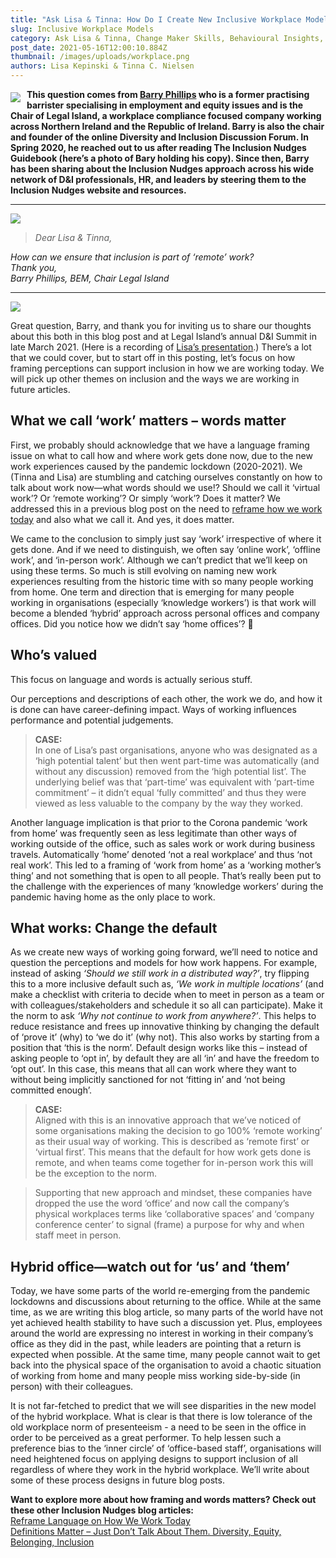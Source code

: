 ```yaml
---
title: "Ask Lisa & Tinna: How Do I Create New Inclusive Workplace Models?"
slug: Inclusive Workplace Models
category: Ask Lisa & Tinna, Change Maker Skills, Behavioural Insights, Inclusive Culture, Inclusive Co-Creation, Reduce Bias, Inclusive Decision Making, Leading Inclusively, Frame Perceptions, Future of Work
post_date: 2021-05-16T12:00:10.884Z
thumbnail: /images/uploads/workplace.png
authors: Lisa Kepinski & Tinna C. Nielsen
---
```


<img src="/images/uploads/barry-phillips.jpg" style="max-width: 200px; float: left; margin: 5px 10px 0 0"> **This question comes from [Barry Phillips](https://www.linkedin.com/in/legalisland/) who is a former practising barrister specialising in employment and equity issues and is the Chair of Legal Island, a workplace compliance focused company working across Northern Ireland and the Republic of Ireland. Barry is also the chair and founder of the online Diversity and Inclusion Discussion Forum. In Spring 2020, he reached out to us after reading The Inclusion Nudges Guidebook (here’s a photo of Bary holding his copy). Since then, Barry has been sharing about the Inclusion Nudges approach across his wide network of D&I professionals, HR, and leaders by steering them to the Inclusion Nudges website and resources.**
***
![](/images/uploads/question-mark-in-speech-bubble.svg)

>*Dear Lisa & Tinna,*

*How can we ensure that inclusion is part of ‘remote’ work?\
Thank you,\
Barry Phillips, BEM, Chair Legal Island*

***
![](/images/uploads/dialogue-2-bubbles-with-dots.svg)

Great question, Barry, and thank you for inviting us to share our thoughts about this both in this blog post and at Legal Island’s annual D&I Summit in late March 2021. (Here is a recording of [Lisa’s presentation](https://legal-island.wistia.com/medias/bs7uopj2dk).) There’s a lot that we could cover, but to start off in this posting, let’s focus on how framing perceptions can support inclusion in how we are working today. We will pick up other themes on inclusion and the ways we are working in future articles.

## What we call ‘work’ matters – words matter

First, we probably should acknowledge that we have a language framing issue on what to call how and where work gets done now, due to the new work experiences caused by the pandemic lockdown (2020-2021). We (Tinna and Lisa) are stumbling and catching ourselves constantly on how to talk about work now—what words should we use!? Should we call it ‘virtual work’?  Or ‘remote working’? Or simply ‘work’? Does it matter? We addressed this in a previous blog post on the need to [reframe how we work today](/blog/frame-perceptions/reframe-how-we-work) and also what we call it. And yes, it does matter. 

We came to the conclusion to simply just say ‘work’ irrespective of where it gets done. And if we need to distinguish, we often say ‘online work’, ‘offline work’, and ‘in-person work’. Although we can’t predict that we’ll keep on using these terms. So much is still evolving on naming new work experiences resulting from the historic time with so many people working from home. One term and direction that is emerging for many people working in organisations (especially ‘knowledge workers’) is that work will become a blended ‘hybrid’ approach across personal offices and company offices. Did you notice how we didn’t say ‘home offices’? 🙂

## Who’s valued

This focus on language and words is actually serious stuff. 

Our perceptions and descriptions of each other, the work we do, and how it is done can have career-defining impact. Ways of working influences performance and potential judgements. 

>**CASE:**\
In one of Lisa’s past organisations, anyone who was designated as a ‘high potential talent’ but then went part-time was automatically (and without any discussion) removed from the ‘high potential list’. The underlying belief was that ‘part-time’ was equivalent with ‘part-time commitment’ – it didn’t equal ‘fully committed’ and thus they were viewed as less valuable to the company by the way they worked. 

Another language implication is that prior to the Corona pandemic ‘work from home’ was frequently seen as less legitimate than other ways of working outside of the office, such as sales work or work during business travels. Automatically ‘home’ denoted ‘not a real workplace’ and thus ‘not real work’. This led to a framing of ‘work from home’ as a ‘working mother’s thing’ and not something that is open to all people. That’s really been put to the challenge with the experiences of many ‘knowledge workers’ during the pandemic having home as the only place to work.

## What works: Change the default

As we create new ways of working going forward, we’ll need to notice and question the perceptions and models for how work happens. For example, instead of asking *‘Should we still work in a distributed way?’*, try flipping this to a more inclusive default such as, *‘We work in multiple locations’* (and make a checklist with criteria to decide when to meet in person as a team or with colleagues/stakeholders and schedule it so all can participate). Make it the norm to ask *‘Why not continue to work from anywhere?’*. This helps to reduce resistance and frees up innovative thinking by changing the default of ‘prove it’ (why) to ‘we do it’ (why not). This also works by starting from a position that ‘this is the norm’. Default design works like this – instead of asking people to ‘opt in’, by default they are all ‘in’ and have the freedom to ‘opt out’. In this case, this means that all can work where they want to without being implicitly sanctioned for not ‘fitting in’ and ‘not being committed enough’. 

>**CASE:**\
Aligned with this is an innovative approach that we’ve noticed of some organisations making the decision to go 100% ‘remote working’ as their usual way of working. This is described as ‘remote first’ or ‘virtual first’. This means that the default for how work gets done is remote, and when teams come together for in-person work this will be the exception to the norm. 

>Supporting that new approach and mindset, these companies have dropped the use the word ‘office’ and now call the company’s physical workplaces terms like ‘collaborative spaces’ and ‘company conference center’ to signal (frame) a purpose for why and when staff meet in person.

## Hybrid office—watch out for ‘us’ and ‘them’

Today, we have some parts of the world re-emerging from the pandemic lockdowns and discussions about returning to the office. While at the same time, as we are writing this blog article, so many parts of the world have not yet achieved health stability to have such a discussion yet. Plus, employees around the world are expressing no interest in working in their company’s office as they did in the past, while leaders are pointing that a return is expected when possible. At the same time, many people cannot wait to get back into the physical space of the organisation to avoid a chaotic situation of working from home and many people miss working side-by-side (in person) with their colleagues. 

It is not far-fetched to predict that we will see disparities in the new model of the hybrid workplace. What is clear is that there is low tolerance of the old workplace norm of presenteeism - a need to be seen in the office in order to be perceived as a great performer. To help lessen such a preference bias to the ‘inner circle’ of ‘office-based staff’, organisations will need heightened focus on applying designs to support inclusion of all regardless of where they work in the hybrid workplace. We’ll write about some of these process designs in future blog posts.

**Want to explore more about how framing and words matters? Check out these other Inclusion Nudges blog articles:**\
[Reframe Language on How We Work Today](/blog/frame-perceptions/reframe-how-we-work)\
[Definitions Matter – Just Don’t Talk About Them. Diversity, Equity, Belonging, Inclusion](/blog/about-inclusion-nudges/definitions-matter)